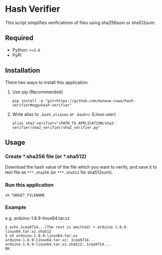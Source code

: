 # Hash Verifier

This script simplifies verifications of files using sha256sum or sha512sum.

## Required

- Python: `>=3.6`
- PyPI

## Installation

There two ways to install this application.

1. Use pip (Recommended)

    ```bash:with_pip
    pip install -e "git+https://github.com/muneue-suwa/hash-verifier#egg=hash-verifier"
    ```

1. Write alias to `.bash_aliases` or `.bashrc` (Linux user)

   ```bash:alias
   alias sha2-verifier="/PATH_TO_APPLICATION/sha2-verifier/sha2_verifier/sha2_verifier.py"
   ```

## Usage

### Create \*.sha256 file (or \*.sha512)

Download the hash value of the file which you want to verify, and save it to text file as `***.sha256` (or `***.sha512` for sha512sum).

### Run this application

```shell-session:lauch-the-application
vh TARGET_FILENAME
```

### Example

e.g. arduino-1.8.9-linux64.tar.xz

```bash:example
$ echo 1cea9714...(The rest is omitted) > arduino-1.8.9-linux64.tar.xz.sha512
$ vh arduino-1.8.9-linux64.tar.xz
arduino-1.8.9-linux64.tar.xz: 1cea9714...
arduino-1.8.9-linux64.tar.xz.sha512: 1cea9714...
OK
```
